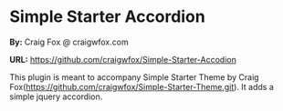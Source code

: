 # Simple Starter Accordion

**By:** Craig Fox @ craigwfox.com

**URL:** https://github.com/craigwfox/Simple-Starter-Accodion

This plugin is meant to accompany Simple Starter Theme by Craig Fox(https://github.com/craigwfox/Simple-Starter-Theme.git). It adds a simple jquery accordion.